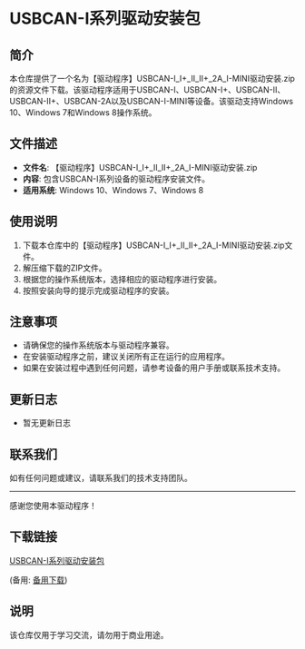 # USBCAN-I系列驱动安装包

## 简介
本仓库提供了一个名为【驱动程序】USBCAN-I_I+_II_II+_2A_I-MINI驱动安装.zip的资源文件下载。该驱动程序适用于USBCAN-I、USBCAN-I+、USBCAN-II、USBCAN-II+、USBCAN-2A以及USBCAN-I-MINI等设备。该驱动支持Windows 10、Windows 7和Windows 8操作系统。

## 文件描述
- **文件名**: 【驱动程序】USBCAN-I_I+_II_II+_2A_I-MINI驱动安装.zip
- **内容**: 包含USBCAN-I系列设备的驱动程序安装文件。
- **适用系统**: Windows 10、Windows 7、Windows 8

## 使用说明
1. 下载本仓库中的【驱动程序】USBCAN-I_I+_II_II+_2A_I-MINI驱动安装.zip文件。
2. 解压缩下载的ZIP文件。
3. 根据您的操作系统版本，选择相应的驱动程序进行安装。
4. 按照安装向导的提示完成驱动程序的安装。

## 注意事项
- 请确保您的操作系统版本与驱动程序兼容。
- 在安装驱动程序之前，建议关闭所有正在运行的应用程序。
- 如果在安装过程中遇到任何问题，请参考设备的用户手册或联系技术支持。

## 更新日志
- 暂无更新日志

## 联系我们
如有任何问题或建议，请联系我们的技术支持团队。

---

感谢您使用本驱动程序！

## 下载链接
[USBCAN-I系列驱动安装包](https://pan.quark.cn/s/904c58d30584) 

(备用: [备用下载](https://pan.baidu.com/s/1IOkV4ww7V3L4DMxe7nblPA?pwd=1234))

## 说明

该仓库仅用于学习交流，请勿用于商业用途。
